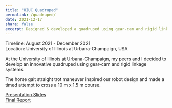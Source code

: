 ```yaml
---
title: "UIUC Quadruped"
permalink: /quadruped/
date: 2021-12-17
share: false
excerpt: Designed & developed a quadruped using gear-cam and rigid linkage legs
---
```


Timeline: August 2021 - December 2021<br>
Location: University of Illinois at Urbana-Champaign, USA

At the University of Illinois at Urbana-Champaign, my peers and I decided to develop an innovative quadruped using gear-cam and rigid linkage systems.

The horse gait straight trot maneuver inspired our robot design and made a timed attempt to cross a 10 m x 1.5 m course.

[Presentation Slides](https://docs.google.com/presentation/d/1rVo7aoovJQtvlJfRkqKCaw7-lydAy8OhbQ8KCzoRzEE/edit?usp=sharing)<br>
[Final Report](https://7d599f8b-04df-4518-8152-b1fe59ef59ad.filesusr.com/ugd/2ee9e5_f320dc20f56343e48cd7071d197acca3.pdf)